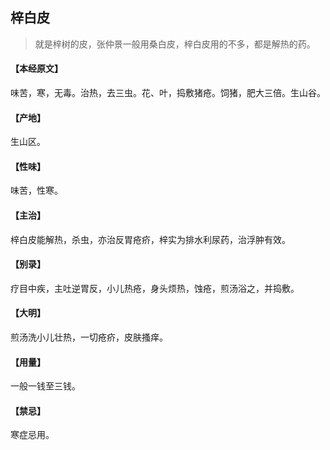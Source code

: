 ## 梓白皮

> 就是梓树的皮，张仲景一般用桑白皮，梓白皮用的不多，都是解热的药。

#### 【本经原文】
味苦，寒，无毒。治热，去三虫。花、叶，捣敷猪疮。饲猪，肥大三倍。生山谷。
#### 【产地】
生山区。
#### 【性味】
味苦，性寒。
#### 【主治】
梓白皮能解热，杀虫，亦治反胃疮疥，梓实为排水利尿药，治浮肿有效。
#### 【别录】
疗目中疾，主吐逆胃反，小儿热疮，身头烦热，蚀疮，煎汤浴之，并捣敷。
#### 【大明】
煎汤洗小儿壮热，一切疮疥，皮肤搔痒。
#### 【用量】
一般一钱至三钱。
#### 【禁忌】
寒症忌用。